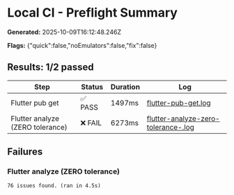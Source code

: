 # Local CI - Preflight Summary

**Generated:** 2025-10-09T16:12:48.246Z

**Flags:** {"quick":false,"noEmulators":false,"fix":false}

## Results: 1/2 passed

| Step | Status | Duration | Log |
|------|--------|----------|-----|
| Flutter pub get | ✅ PASS | 1497ms | [flutter-pub-get.log](logs/flutter-pub-get.log) |
| Flutter analyze (ZERO tolerance) | ❌ FAIL | 6273ms | [flutter-analyze-zero-tolerance-.log](logs/flutter-analyze-zero-tolerance-.log) |

## Failures

### Flutter analyze (ZERO tolerance)
```
76 issues found. (ran in 4.5s)
```

